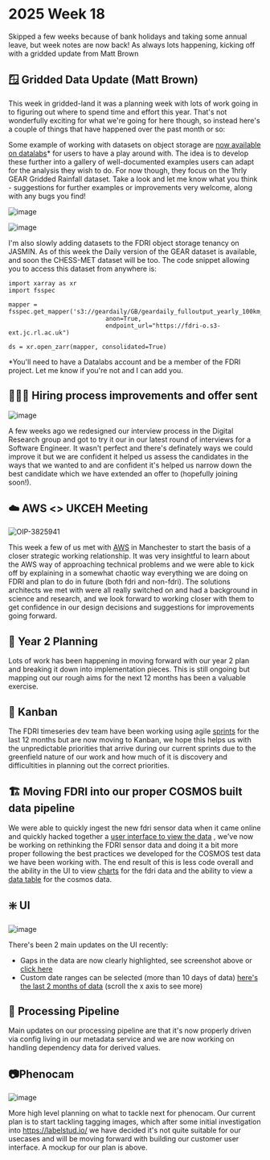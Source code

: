 # 2025 Week 18

Skipped a few weeks because of bank holidays and taking some annual leave, but week notes are now back! As always lots happening, kicking off with a gridded update from Matt Brown

## 🪟 Gridded Data Update (Matt Brown)

This week in gridded-land it was a planning week with lots of work going in to figuring out where to spend time and effort this year. That's not wonderfully exciting for what we're going for here though, so instead here's a couple of things that have happened over the past month or so:

Some example of working with datasets on object storage are [now available on datalabs](https://datalab.datalabs.ceh.ac.uk/resource/fdri/gdaccessnb/lab)* for users to have a play around with. The idea is to develop these further into a gallery of well-documented examples users can adapt for the analysis they wish to do. For now though, they focus on the 1hrly GEAR Gridded Rainfall dataset. Take a look and let me know what you think - suggestions for further examples or improvements very welcome, along with any bugs you find! 

![image](https://github.com/user-attachments/assets/0929f61e-102b-46f2-9c44-d6dbffb1b9bd)

![image](https://github.com/user-attachments/assets/1ea247e7-9066-4e23-bb65-14417ade50cd)

I'm also slowly adding datasets to the FDRI object storage tenancy on JASMIN. As of this week the Daily version of the GEAR dataset is available, and soon the CHESS-MET dataset will be too. The code snippet allowing you to access this dataset from anywhere is:
```
import xarray as xr
import fsspec

mapper = fsspec.get_mapper('s3://geardaily/GB/geardaily_fulloutput_yearly_100km_chunks.zarr', 
                           anon=True, 
                           endpoint_url="https://fdri-o.s3-ext.jc.rl.ac.uk")

ds = xr.open_zarr(mapper, consolidated=True)
```

*You'll need to have a Datalabs account and be a member of the FDRI project. Let me know if you're not and I can add you. 


## 🧑‍🤝‍🧑 Hiring process improvements and offer sent
![image](https://github.com/user-attachments/assets/8292f76b-11e6-4685-a479-276192f0630f)


A few weeks ago we redesigned our interview process in the Digital Research group and got to try it our in our latest round of interviews for a Software Engineer. It wasn't perfect and there's definately ways we could improve it but we are confident it helped us assess the candidates in the ways that we wanted to and are confident it's helped us narrow down the best candidate which we have extended an offer to (hopefully joining soon!).

## ☁️ AWS <> UKCEH Meeting
![OIP-3825941](https://github.com/user-attachments/assets/abfcf539-ff57-4c93-974f-bc6feebe4731)

This week a few of us met with [AWS](https://aws.amazon.com/about-aws/) in Manchester to start the basis of a closer strategic working relationship. It was very insightful to learn about the AWS way of approaching technical problems and we were able to kick off by explaining in a somewhat chaotic way everything we are doing on FDRI and plan to do in future (both fdri and non-fdri). The solutions architects we met with were all really switched on and had a background in science and research, and we look forward to working closer with them to get confidence in our design decisions and suggestions for improvements going forward.

## 🥈 Year 2 Planning

Lots of work has been happening in moving forward with our year 2 plan and breaking it down into implementation pieces. This is still ongoing but mapping out our rough aims for the next 12 months has been a valuable exercise.

## 🍌 Kanban

The FDRI timeseries dev team have been working using agile [sprints](www.atlassian.com/agile/scrum/sprints) for the last 12 months but are now moving to Kanban, we hope this helps us with the unpredictable priorities that arrive during our current sprints due to the greenfield nature of our work and how much of it is discovery and difficultities in planning out the correct priorities.

## 🏗️ Moving FDRI into our proper COSMOS built data pipeline

We were able to quickly ingest the new fdri sensor data when it came online and quickly hacked together a [user interface to view the data](https://dri-ui.staging.eds.ceh.ac.uk/fdri) , we've now be working on rethinking the FDRI sensor data and doing it a bit more proper following the best practices we developed for the COSMOS test data we have been working with. The end result of this is less code overall and the ability in the UI to view [charts](https://dri-ui.staging.eds.ceh.ac.uk/cosmos/sites/ALIC1?view=explore&startDate=Tue+Apr+22+2025&endDate=Fri+May+02+2025) for the fdri data and the ability to view a [data table](https://dri-ui.staging.eds.ceh.ac.uk/fdri) for the cosmos data. 

## ❇️ UI
![image](https://github.com/user-attachments/assets/7823fd93-8860-4dbd-9ba9-4ddd5faa9654)

There's been 2 main updates on the UI recently:
- Gaps in the data are now clearly highlighted, see screenshot above or [click here](https://dri-ui.staging.eds.ceh.ac.uk/cosmos/sites/ALIC1?view=home&startDate=Tue+Apr+22+2025&endDate=Fri+May+02+2025)
- Custom date ranges can be selected (more than 10 days of data) [here's the last 2 months of data](https://dri-ui.staging.eds.ceh.ac.uk/cosmos/sites/ALIC1?endDate=Fri+May+02+2025&view=explore&variables=30M-ALIC1-WS%2C30M-ALIC1-WD%2C1M-BUNNY-P_BUCKET_NRT%2C30M-BUNNY-WD%2C1M-BUNNY-P_INTENSITY_RT%2C1M-BUNNY-P_STATUS%2C30M-BUNNY-TA%2C30M-BICKL-LWIN_MULT%2C30M-BICKL-LWOUT_MULT%2C30M-BICKL-SWOUT_MULT&startDate=Sat+Mar+01+2025) (scroll the x axis to see more)
  
## 🛀 Processing Pipeline

Main updates on our processing pipeline are that it's now properly driven via config living in our metadata service and we are now working on handling dependency data for derived values.

## 📷Phenocam

![image](https://github.com/user-attachments/assets/e381384f-31b3-4c57-90a2-7b082675b4cb)

More high level planning on what to tackle next for phenocam. Our current plan is to start tackling tagging images, which after some initial investigation into https://labelstud.io/ we have decided it's not quite suitable for our usecases and will be moving forward with building our customer user interface. A mockup for our plan is above.




